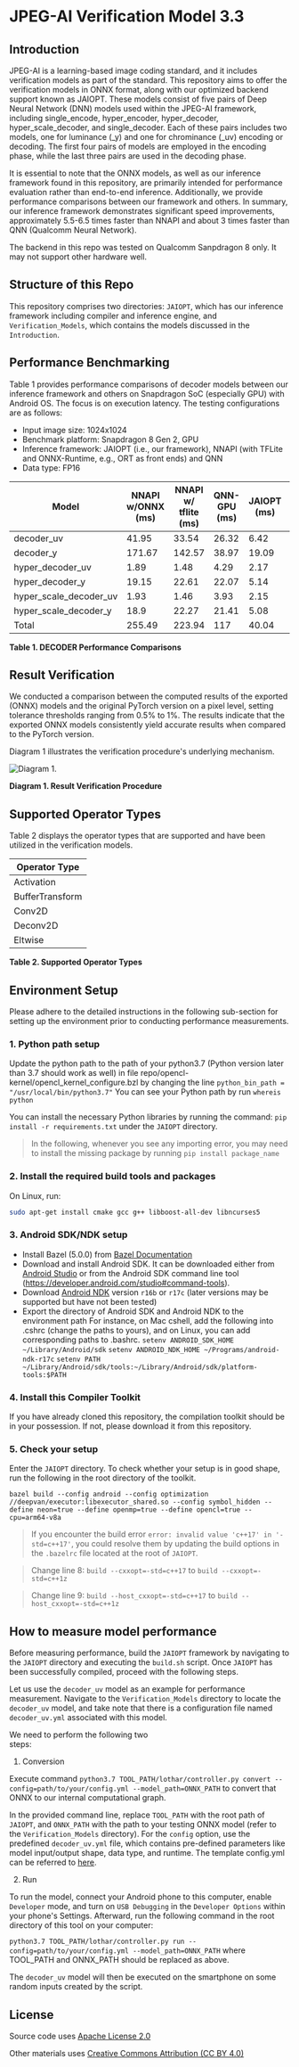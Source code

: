# JPEG-AI Verification Model 3.3

## Introduction
JPEG-AI is a learning-based image coding standard, and it includes verification models as part of the standard. This repository aims to offer the verification models in ONNX format, along with our optimized backend support known as JAIOPT. These models consist of five pairs of Deep Neural Network (DNN) models used within the JPEG-AI framework, including single_encode, hyper_encoder, hyper_decoder, hyper_scale_decoder, and single_decoder. Each of these pairs includes two models, one for luminance (_y) and one for chrominance (_uv) encoding or decoding. The first four pairs of models are employed in the encoding phase, while the last three pairs are used in the decoding phase.

It is essential to note that the ONNX models, as well as our inference framework found in this repository, are primarily intended for performance evaluation rather than end-to-end inference. Additionally, we provide performance comparisons between our framework and others. In summary, our inference framework demonstrates significant speed improvements, approximately 5.5-6.5 times faster than NNAPI and about 3 times faster than QNN (Qualcomm Neural Network).

The backend in this repo was tested on Qualcomm Sanpdragon 8 only. It may not support other hardware well. 

## Structure of this Repo
This repository comprises two directories: `JAIOPT`, which has our inference framework including compiler and inference engine, and `Verification_Models`, which contains the models discussed in the `Introduction`.

## Performance Benchmarking
Table 1 provides performance comparisons of decoder models between our inference framework and others on Snapdragon SoC (especially GPU) with Android OS. The focus is on execution latency. The testing configurations are as follows:

* Input image size: 1024x1024                                                          
* Benchmark platform: Snapdragon 8 Gen 2, GPU                              
* Inference framework: JAIOPT (i.e., our framework), NNAPI (with TFLite and ONNX-Runtime, e.g., ORT as front ends) and QNN
* Data type: FP16    


|     Model                     |     NNAPI   w/ONNX (ms)    |     NNAPI   w/ tflite   (ms)    |     QNN-GPU   (ms)    |     JAIOPT   (ms)    |     Speedup      over ORT    |     Speedup     over Tflite    |     Speedup     over   QNN-GPU    |
|-------------------------------|----------------------------|---------------------------------|-----------------------|--------------------|------------------------------|--------------------------------|-----------------------------------|
|     decoder_uv                |            41.95           |               33.54             |          26.32        |         6.42       |             6.53x            |              5.22x             |                4.1x               |
|     decoder_y                 |            171.67          |              142.57             |          38.97        |        19.09       |             8.99x            |              7.47x             |                2.04x              |
|     hyper_decoder_uv          |             1.89           |               1.48              |          4.29         |         2.17       |             0.87x            |              0.68x             |                1.98x              |
|     hyper_decoder_y           |            19.15           |               22.61             |          22.07        |         5.14       |             3.73x            |               4.4x             |                4.3x               |
|     hyper_scale_decoder_uv    |             1.93           |               1.46              |          3.93         |         2.15       |              0.9x            |              0.68x             |                1.83x              |
|     hyper_scale_decoder_y     |             18.9           |               22.27             |          21.41        |         5.08       |             3.72x            |              4.39x             |                4.22x              |
|     Total                     |            255.49          |              223.94             |           117         |        40.04       |             6.38x            |              5.59x             |                2.92x              |

**Table 1. DECODER Performance Comparisons**

## Result Verification
We conducted a comparison between the computed results of the exported (ONNX) models and the original PyTorch version on a pixel level, setting tolerance thresholds ranging from 0.5% to 1%. The results indicate that the exported ONNX models consistently yield accurate results when compared to the PyTorch version.

Diagram 1 illustrates the verification procedure's underlying mechanism.

![Diagram 1.](/images/Correctness_Verification.drawio.svg "This is a sample image.")

**Diagram 1. Result Verification Procedure**

## Supported Operator Types
Table 2 displays the operator types that are supported and have been utilized in the verification models.

| Operator Type   |
|-----------------|
| Activation      |
| BufferTransform |
| Conv2D          |
| Deconv2D        |
| Eltwise         |

**Table 2. Supported Operator Types**

## Environment Setup
Please adhere to the detailed instructions in the following sub-section for setting up the environment prior to conducting performance measurements.

### 1. Python path setup
  Update the python path to the path of your python3.7 (Python version later than 3.7 should work as well) in file repo/opencl-kernel/opencl_kernel_configure.bzl
  by changing the line `python_bin_path = "/usr/local/bin/python3.7"`
  You can see your Python path by run 
  `whereis python`
  
You can install the necessary Python libraries by running the command: `pip install -r requirements.txt` under the `JAIOPT` directory.

> In the following, whenever you see any importing error, you may need to install the missing package by running `pip install package_name`

### 2. Install the required build tools and packages
On Linux, run:
```bash
sudo apt-get install cmake gcc g++ libboost-all-dev libncurses5
```

### 3. Android SDK/NDK setup
- Install Bazel (5.0.0) from [Bazel Documentation](https://docs.bazel.build/versions/master/install.html)
- Download and install Android SDK. It can be downloaded either from [Android Studio](https://developer.android.com/studio) or from the Android SDK command line tool (https://developer.android.com/studio#command-tools).
- Download [Android NDK](https://developer.android.com/ndk/downloads) version `r16b` or `r17c` (later versions may be supported but have not been tested)
- Export the directory of Android SDK and Android NDK to the environment path
  For instance, on Mac cshell, add the following into .cshrc (change the paths to yours), and on Linux, you can add corresponding paths to .bashrc.
  `setenv ANDROID_SDK_HOME ~/Library/Android/sdk`
  `setenv ANDROID_NDK_HOME ~/Programs/android-ndk-r17c`
  `setenv PATH ~/Library/Android/sdk/tools:~/Library/Android/sdk/platform-tools:$PATH`
  
### 4. Install this Compiler Toolkit
If you have already cloned this repository, the compilation toolkit should be in your possession. If not, please download it from this repository.

### 5. Check your setup
Enter the `JAIOPT` directory. To check whether your setup is in good shape, run the following in the root directory of the toolkit.

`bazel build --config android --config optimization //deepvan/executor:libexecutor_shared.so --config symbol_hidden --define neon=true --define openmp=true --define opencl=true --cpu=arm64-v8a`

> If you encounter the build error `error: invalid value 'c++17' in '-std=c++17'`, you could resolve them by updating the build options in the `.bazelrc` file located at the root of `JAIOPT`.

> Change line 8: `build --cxxopt=-std=c++17` to `build --cxxopt=-std=c++1z`

> Change line 9: `build --host_cxxopt=-std=c++17` to `build --host_cxxopt=-std=c++1z`

## How to measure model performance
Before measuring performance, build the `JAIOPT` framework by navigating to the `JAIOPT` directory and executing the `build.sh` script. Once `JAIOPT` has been successfully compiled, proceed with the following steps.

Let us use the `decoder_uv` model as an example for performance measurement. Navigate to the `Verification_Models` directory to locate the `decoder_uv` model, and take note that there is a configuration file named `decoder_uv.yml` associated with this model.

We need to perform the following two steps:                                                                     

1. Conversion

Execute command `python3.7 TOOL_PATH/lothar/controller.py convert --config=path/to/your/config.yml --model_path=ONNX_PATH` to convert that ONNX to our internal computational graph.

In the provided command line, replace `TOOL_PATH` with the root path of `JAIOPT`, and `ONNX_PATH` with the path to your testing ONNX model (refer to the `Verification_Models` directory). For the `config` option, use the predefined `decoder_uv.yml` file, which contains pre-defined parameters like model input/output shape, data type, and runtime. The template config.yml can be referred to [here](https://github.com/SmartHarmony/JPEG-AI-OPT/blob/main/config.yml).

2. Run
  
To run the model, connect your Android phone to this computer, enable `Developer` mode, and turn on `USB Debugging` in the `Developer Options` within your phone's Settings. Afterward, run the following command in the root directory of this tool on your computer:

  `python3.7 TOOL_PATH/lothar/controller.py run --config=path/to/your/config.yml --model_path=ONNX_PATH`
 where TOOL_PATH and ONNX_PATH should be replaced as above.

 The `decoder_uv` model will then be executed on the smartphone on some random inputs created by the script.

## License
  Source code uses [Apache License 2.0](https://github.com/SmartHarmony/JPEG-AI-OPT/blob/main/LICENSE)

  Other materials uses [Creative Commons Attribution (CC BY 4.0)](http://creativecommons.org/licenses/by/4.0/)
